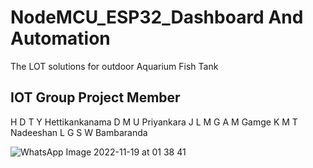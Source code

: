 # NodeMCU_ESP32_Dashboard And Automation 
The LOT solutions for outdoor Aquarium Fish Tank

## IOT Group Project Member
H D T Y Hettikankanama
D M U Priyankara 
J L M G A M Gamge
K M T Nadeeshan
L G S W Bambaranda

![WhatsApp Image 2022-11-19 at 01 38 41](https://user-images.githubusercontent.com/43540833/202834237-40a6c46a-9d83-4089-aad6-759f9e671695.jpeg)
